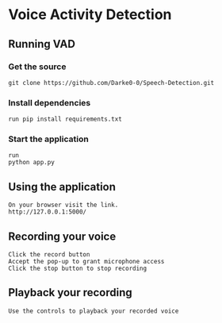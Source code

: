 # Voice Activity Detection

## Running VAD

### Get the source

```
git clone https://github.com/Darke0-0/Speech-Detection.git
```

### Install dependencies

```
run pip install requirements.txt 
```

### Start the application

```
run
python app.py
```

## Using the application

```
On your browser visit the link.
http://127.0.0.1:5000/
```

## Recording your voice

```
Click the record button
Accept the pop-up to grant microphone access
Click the stop button to stop recording
```
## Playback your recording

```
Use the controls to playback your recorded voice
```